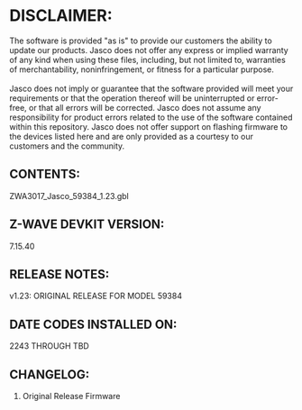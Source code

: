 # DISCLAIMER:
The software is provided "as is" to provide our customers the ability to update our products. Jasco does not offer any express or implied warranty of any kind when using these files, including, but not limited to, warranties of merchantability, noninfringement, or fitness for a particular purpose.<br>
<br>
Jasco does not imply or guarantee that the software provided will meet your requirements or that the operation thereof will be uninterrupted or error-free, or that all errors will be corrected. Jasco does not assume any responsibility for product errors related to the use of the software contained within this repository. Jasco does not offer support on flashing firmware to the devices listed here and are only provided as a courtesy to our customers and the community.

## CONTENTS:
ZWA3017_Jasco_59384_1.23.gbl

## Z-WAVE DEVKIT VERSION:
7.15.40

## RELEASE NOTES:
v1.23: ORIGINAL RELEASE FOR MODEL 59384

## DATE CODES INSTALLED ON:
2243 THROUGH TBD

## CHANGELOG:
1. Original Release Firmware